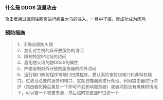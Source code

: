 
### 什么是 DDOS 流量攻击
攻击者通过漏洞往网页进行病毒木马的注入，一旦中了招，就成功成为肉鸡

### 预防措施
> 1、正确设置防火墙  
> 2、禁止对主机的非开放服务的访问  
> 3、限制特定IP地址的访问  
> 4、启用防火墙的防DDoS的属性  
> 5、严格限制对外开放的服务器的向外访问  
> 6、运行端口映射程序祸端口扫描程序，要认真检查特权端口和非特权端口。过滤没必要的服务和端口、定期扫描漏洞进行处理、利用路由器进行防护（路由器死掉后重启一下即可不会影响服务器）或者网路没有瘫痪的情况下，可以查一下攻击来源，然后临时把这些IP过滤一下
